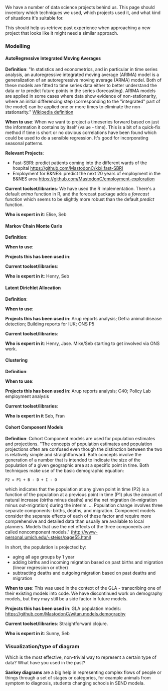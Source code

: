 We have a number of data science projects behind us.  This page should inventory which techniques we used, which projects used it, and what kind of situations it's suitable for.

This should help us retrieve past experience when approaching a new project that looks like it might need a similar approach.

### Modelling

#### AutoRegressive Integrated Moving Averages

**Definition**:
"In statistics and econometrics, and in particular in time series analysis, an autoregressive integrated moving average (ARIMA) model is a generalization of an autoregressive moving average (ARMA) model. Both of these models are fitted to time series data either to better understand the data or to predict future points in the series (forecasting). ARIMA models are applied in some cases where data show evidence of non-stationarity, where an initial differencing step (corresponding to the "integrated" part of the model) can be applied one or more times to eliminate the non-stationarity."
[Wikipedia definition](https://en.wikipedia.org/wiki/Autoregressive_integrated_moving_average)

**When to use**:
When we want to project a timeseries forward based on just the information it contains by itself (value - time).  This is a bit of a quick-fix method if time is short or no obvious correlations have been found which could be used to do a sensible regression. It's good for incorporating seasonal patterns. 

**Relevant Projects**:

* Fast-SBRI: predict patients coming into the different wards of the hospital
https://github.com/MastodonC/kixi.fast-SBRI
* Employment for B&NES: predict the next 20 years of employment in the B&NES area
https://github.com/MastodonC/employment-exploration

**Current toolset/libraries**:
We have used the R implementation.  There's a default _arima_ function in R, and the forecast package adds a _forecast_ function which seems to be slightly more robust than the default _predict_ function.

**Who is expert in it**: Elise, Seb

#### Markov Chain Monte Carlo
**Definition**:

**When to use**:

**Projects this has been used in**:

**Current toolset/libraries**:

**Who is expert in it**: Henry, Seb

#### Latent Dirichlet Allocation
**Definition**:

**When to use**:

**Projects this has been used in**: Arup reports analysis; Defra animal disease detection; Building reports for IUK; ONS P5

**Current toolset/libraries**: 

**Who is expert in it**: Henry, Jase. Mike/Seb starting to get involved via ONS work. 

#### Clustering 
**Definition**:

**When to use**:

**Projects this has been used in**: Arup reports analysis; C40; Policy Lab employment analysis

**Current toolset/libraries**:

**Who is expert in it** Seb, Fran

#### Cohort Component Models
**Definition**:
Cohort Component models are used for population estimates and projections.
"The concepts of population estimates and population projections often are confused even though the distinction between the two is relatively simple and straightforward. Both concepts involve the generation of a number that is intended to indicate the size of the population of a given geographic area at a specific point in time. Both techniques make use of the basic demographic equation:
```
P2 = P1 + B - D + I - O
```
which indicates that the population at any given point in time (P2) is a function of the population at a previous point in time (P1) plus the amount of natural increase (births minus deaths) and the net migration (in-migration minus out-migration) during the interim.
...
Population change involves three separate components: births, deaths, and migration. Component models consider the separate effects of each of these factor and require more comprehensive and detailed data than usually are available to local planners. Models that use the net effects of the three components are called noncomponent models."
(<http://www-personal.umich.edu/~steiss/page55.html>)

In short, the population is projected by:

* aging all age groups by 1 year
* adding births and incoming migration based on past births and migration (linear regression or other)
* subtracting deaths and outgoing  migration based on past deaths and migration

**When to use**:
This was used in the context of the GLA - transcribing one of their existing models into code.  We have discontinued work on demography models, but they may still be a side factor in future models.

**Projects this has been used in**:
GLA population models: https://github.com/MastodonC/witan.models.demography

**Current toolset/libraries**:
Straightforward clojure.

**Who is expert in it**: Sunny, Seb

### Visualization/type of diagram

Which is the most effective, non-trivial way to represent a certain type of data?  What have you used in the past?

**Sankey diagrams** are a big help in representing complex flows of people or things through a set of stages or categories, for example animals from symptom to diagnosis, students changing schools in SEND modela. 
